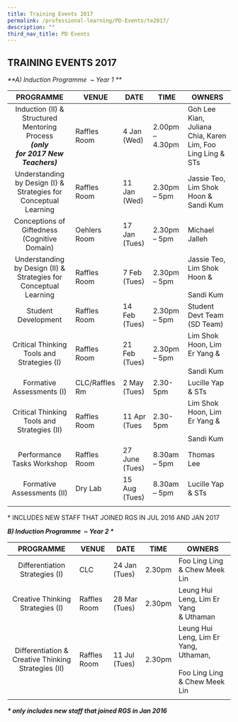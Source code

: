 ```yaml
---
title: Training Events 2017
permalink: /professional-learning/PD-Events/te2017/
description: ""
third_nav_title: PD Events
---
```

## TRAINING EVENTS 2017

_**A) Induction Programme  ~ Year 1 \**_

|**PROGRAMME**   | **VENUE**  | **DATE**  |**TIME**   | **OWNERS**  |
|:-:|---|---|---|---|
| Induction (II) & Structured Mentoring Process<br>**_(only for_** **_2017_** **_New Teachers)_**  | Raffles Room  | 4 Jan (Wed)  | 2.00pm – 4.30pm  | Goh Lee Kian, Juliana Chia, Karen Lim, Foo Ling Ling & STs  |
| Understanding by Design (I) & Strategies for Conceptual Learning  | Raffles Room  | 11 Jan (Wed)  | 2.30pm – 5pm  | Jassie Teo, Lim Shok Hoon & Sandi Kum  |
| Conceptions of Giftedness (Cognitive Domain)  | Oehlers Room  | 17 Jan (Tues)  |  2.30pm – 5pm | Michael Jalleh  |
| Understanding by Design (II) & Strategies for Conceptual Learning  | Raffles Room  | 7 Feb (Tues)  | 2.30pm – 5pm  | Jassie Teo, Lim Shok Hoon &<br><br>Sandi Kum  |
| Student Development  | Raffles Room  | 14 Feb (Tues)  | 2.30pm – 5pm  | Student Devt Team (SD Team)  |
| Critical Thinking Tools and Strategies (I)  | Raffles Room  | 21 Feb (Tues)  | 2.30pm – 5pm  | Lim Shok Hoon, Lim Er Yang &<br><br>Sandi Kum  |
| Formative Assessments (I)  | CLC/Raffles Rm  | 2 May (Tues)  |2.30-5pm   | Lucille Yap & STs  |
| Critical Thinking Tools and Strategies (II)  | Raffles Room  | 11 Apr (Tues  | 2.30-5pm  | Lim Shok Hoon, Lim Er Yang &<br><br>Sandi Kum  |
| Performance Tasks Workshop  | Raffles Room  | 27 June (Tues)  | 8.30am – 5pm  | Thomas Lee  |
| Formative Assessments (II)  | Dry Lab  | 15 Aug (Tues)  |  8.30am – 5pm |Lucille Yap & STs   |
|   |   |   |   |   |

\* INCLUDES NEW STAFF THAT JOINED RGS IN JUL 2016 AND JAN 2017

_**B) Induction Programme  ~ Year 2 \***_

|**PROGRAMME**   | **VENUE**  | **DATE**  |**TIME**   | **OWNERS**  |
|:-:|---|---|---|---|
| Differentiation Strategies (I)  | CLC  | 24 Jan (Tues)  | 2.30pm  | Foo Ling Ling & Chew Meek Lin  |
| Creative Thinking Strategies (I)  |  Raffles Room | 28 Mar (Tues)  | 2.30pm  | Leung Hui Leng, Lim Er Yang & Uthaman  |
| Differentiation & Creative Thinking Strategies (II)  | Raffles Room  | 11 Jul (Tues)  | 2.30pm  | Leung Hui Leng, Lim Er Yang, Uthaman,<br><br>Foo Ling Ling & Chew Meek Lin  |
|   |   |   |   |   |

_**\* only includes new staff that joined RGS in Jan 2016**_